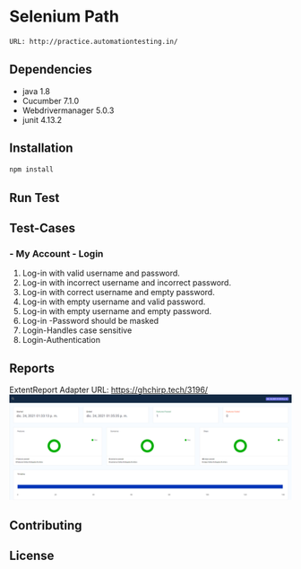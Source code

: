 # Selenium Path

```bash
URL: http://practice.automationtesting.in/
```
## Dependencies
* java 1.8
* Cucumber 7.1.0
* Webdrivermanager 5.0.3
* junit 4.13.2

## Installation

```bash
npm install
```

## Run Test

## Test-Cases

### - My Account - Login

1. Log-in with valid username and password.
2. Log-in with incorrect username and incorrect password.
3. Log-in with correct username and empty password.
4. Log-in with empty username and valid password.
5. Log-in with empty username and empty password.
6. Log-in -Password should be masked
7. Login-Handles case sensitive
8. Login-Authentication

## Reports 
ExtentReport Adapter 
URL: https://ghchirp.tech/3196/
![ScreenShot](./src/test/resources/Img/ReportExample.png)

## Contributing

## License
